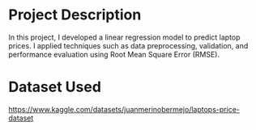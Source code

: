 # Project Description
In this project, I developed a linear regression model to predict laptop prices. I applied techniques such as data preprocessing, validation, and performance evaluation using Root Mean Square Error (RMSE).

# Dataset Used
https://www.kaggle.com/datasets/juanmerinobermejo/laptops-price-dataset
